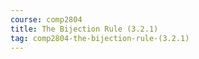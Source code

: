 ```yaml
---
course: comp2804
title: The Bijection Rule (3.2.1)
tag: comp2804-the-bijection-rule-(3.2.1)
---
```

